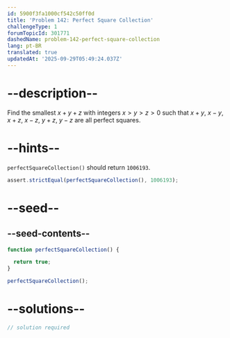 ```yaml
---
id: 5900f3fa1000cf542c50ff0d
title: 'Problem 142: Perfect Square Collection'
challengeType: 1
forumTopicId: 301771
dashedName: problem-142-perfect-square-collection
lang: pt-BR
translated: true
updatedAt: '2025-09-29T05:49:24.037Z'
---
```


# --description--

Find the smallest $x + y + z$ with integers $x > y > z > 0$ such that $x + y$, $x − y$, $x + z$, $x − z$, $y + z$, $y − z$ are all perfect squares.

# --hints--

`perfectSquareCollection()` should return `1006193`.

```js
assert.strictEqual(perfectSquareCollection(), 1006193);
```

# --seed--

## --seed-contents--

```js
function perfectSquareCollection() {

  return true;
}

perfectSquareCollection();
```

# --solutions--

```js
// solution required
```

